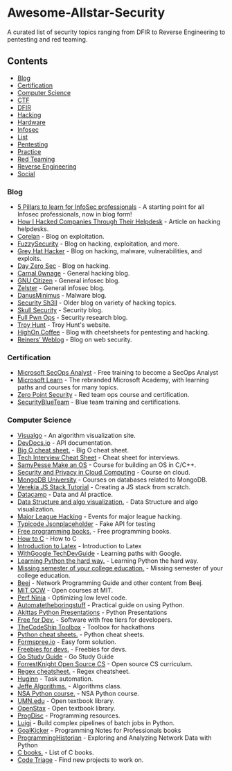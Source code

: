 # Awesome-Allstar-Security
A curated list of security topics ranging from DFIR to Reverse Engineering to pentesting and red teaming.


## Contents

- [Blog](#blog)
- [Certification](#certification)
- [Computer Science](#computer-science)
- [CTF](#ctf)
- [DFIR](#dfir)
- [Hacking](#hacking)
- [Hardware](#hardware)
- [Infosec](#infosec)
- [List](#list)
- [Pentesting](#pentesting)
- [Practice](#practice)
- [Red Teaming](#red-teaming)
- [Reverse Engineering](#reverse-engineering)
- [Social](#social)

### Blog

- [5 Pillars to learn for InfoSec professionals](https://github.com/DFIRmadness/5pillars/blob/master/5-Pillars.md) - A starting point for all Infosec professionals, now in blog form!
- [How I Hacked Companies Through Their Helpdesk](https://medium.com/intigriti/how-i-hacked-hundreds-of-companies-through-their-helpdesk-b7680ddc2d4c) - Article on hacking helpdesks.
- [Corelan](https://www.corelan.be/) - Blog on exploitation.
- [FuzzySecurity](https://www.fuzzysecurity.com/tutorials.html) - Blog on hacking, exploitation, and more.
- [Grey Hat Hacker](https://www.greyhathacker.net/) - Blog on hacking, malware, vulnerabilities, and exploits.
- [Day Zero Sec](https://dayzerosec.com/) - Blog on hacking.
- [Carnal 0wnage](https://blog.carnal0wnage.com/) - General hacking blog.
- [GNU Citizen](https://www.gnucitizen.org/) - General infosec blog.
- [Zelster](https://zeltser.com/) - General infosec blog.
- [DanusMinimus](https://danusminimus.github.io/) - Malware blog.
- [Security Sh3ll](https://security-sh3ll.blogspot.com/) - Older blog on variety of hacking topics.
- [Skull Security](https://blog.skullsecurity.org/) - Security blog.
- [Full Pwn Ops](https://fullpwnops.com/) - Security research blog.
- [Troy Hunt](https://www.troyhunt.com/) - Troy Hunt's website.
- [HighOn Coffee](https://highon.coffee/) - Blog with cheetsheets for pentesting and hacking.
- [Reiners’ Weblog](https://websec.wordpress.com/) - Blog on web security.


### Certification

- [Microsoft SecOps Analyst](https://docs.microsoft.com/en-us/learn/certifications/security-operations-analyst/) - Free training to become a SecOps Analyst
- [Microsoft Learn](https://docs.microsoft.com/en-us/learn/) - The rebranded Microsoft Academy, with learning paths and courses for many topics.
- [Zero Point Security](https://www.zeropointsecurity.co.uk/red-team-ops/overview) - Red team ops course and certification.
- [SecurityBlueTeam](https://securityblue.team/) - Blue team training and certifications.


### Computer Science

- [Visualgo](https://visualgo.net/en) - An algorithm visualization site.
- [DevDocs.io](https://devdocs.io/) - API documentation.
- [Big O cheat sheet.](https://bigocheatsheet.com/) - Big O cheat sheet.
- [Tech Interview Cheat Sheet](https://github.com/TSiege/Tech-Interview-Cheat-Sheet) - Cheat sheet for interviews.
- [SamyPesse Make an OS](https://github.com/SamyPesse/How-to-Make-a-Computer-Operating-System) - Course for building an OS in C/C++.
- [Security and Privacy in Cloud Computing](https://cs.jhu.edu/~ragib/sp10/cs412/) - Course on cloud.
- [MongoDB University](https://university.mongodb.com/courses) - Courses on databases related to MongoDB.
- [Verekia JS Stack Tutorial](https://github.com/verekia/js-stack-from-scratch) - Creating a JS stack from scratch.
- [Datacamp](https://www.datacamp.com/) - Data and AI practice.
- [Data Structure and algo visualization.](https://www.cs.usfca.edu/~galles/visualization/Algorithms.html) - Data Structure and algo visualization.
- [Major League Hacking](https://mlh.io/events) - Events for major league hacking.
- [Typicode Jsonplaceholder](https://jsonplaceholder.typicode.com/) - Fake API for testing
- [Free programming books.](https://github.com/EbookFoundation/free-programming-books) - Free programming books.
- [How to C](https://matt.sh/howto-c) - How to C
- [Introduction to Latex](https://tobi.oetiker.ch/lshort/lshort.pdf) - Introduction to Latex
- [WithGoogle TechDevGuide](https://techdevguide.withgoogle.com/paths/) - Learning paths with Google.
- [Learning Python the hard way.](https://learnpythonthehardway.org/book/index.html) - Learning Python the hard way.
- [Missing semester of your college education.](https://missing.csail.mit.edu/) - Missing semester of your college education.
- [Beej](https://beej.us/) - Network Programming Guide and other content from Beej.
- [MIT OCW](https://ocw.mit.edu/index.htm) - Open courses at MIT.
- [Perf Ninja](https://products.easyperf.net/perf-ninja) - Optimizing low level code.
- [Automatetheboringstuff](https://automatetheboringstuff.com/) - Practical guide on using Python.
- [Akittas Python Presentations](https://github.com/akittas/presentations/) - Python Presentations
- [Free for Dev.](https://github.com/ripienaar/free-for-dev#readme) - Software with free tiers for developers.
- [TheCodeShip Toolbox](https://thecodeship.com/general/hackathon-toolbox-essential-tools-practices/) - Toolbox for hackathons
- [Python cheat sheets.](https://ehmatthes.github.io/pcc_2e/cheat_sheets/cheat_sheets/) - Python cheat sheets.
- [Formspree.io](https://formspree.io/) - Easy form solution.
- [Freebies for devs.](https://free-for.dev/#/) - Freebies for devs.
- [Go Study Guide](https://github.com/ardanlabs/gotraining-studyguide) - Go Study Guide
- [ForrestKnight Open Source CS](https://github.com/ForrestKnight/open-source-cs) - Open source CS curriculum.
- [Regex cheatsheet.](https://github.com/geongeorge/i-hate-regex) - Regex cheatsheet.
- [Huginn](https://github.com/huginn/huginn) - Task automation.
- [Jeffe Algorithms.](https://jeffe.cs.illinois.edu/teaching/algorithms/) - Algorithms class.
- [NSA Python course.](https://nsa.sfo2.digitaloceanspaces.com/comp3321.pdf) - NSA Python course.
- [UMN.edu](https://open.umn.edu/opentextbooks) - Open textbook library.
- [OpenStax](https://openstax.org/) - Open textbook library.
- [ProgDisc](https://progdisc.club/resources/) - Programming resources.
- [Luigi](https://github.com/spotify/luigi) - Build complex pipelines of batch jobs in Python.
- [GoalKicker](https://goalkicker.com/) - Programming Notes for Professionals books
- [ProgrammingHistorian](https://programminghistorian.org/lessons/exploring-and-analyzing-network-data-with-python) - Exploring and Analyzing Network Data with Python
- [C books.](https://stackoverflow.com/questions/388242/the-definitive-c-book-guide-and-list) - List of C books.
- [Code Triage](https://www.codetriage.com/) - Find new projects to work on.


